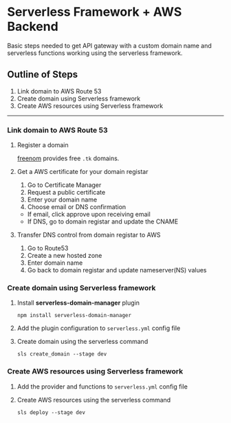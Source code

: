 # Serverless Framework + AWS Backend
Basic steps needed to get API gateway with a custom domain name and serverless functions working using the serverless framework.

## Outline of Steps
1. Link domain to AWS Route 53
2. Create domain using Serverless framework
3. Create AWS resources using Serverless framework

---

### Link domain to AWS Route 53

1. Register a domain

    [freenom](https://freenom.com/) provides free `.tk` domains.

1. Get a AWS certificate for your domain registar
    1. Go to Certificate Manager
    2. Request a public certificate
    3. Enter your domain name
    4. Choose email or DNS confirmation
    - If email, click approve upon receiving email
    - If DNS, go to domain registar and update the CNAME

2. Transfer DNS control from domain registar to AWS
    1. Go to Route53
    2. Create a new hosted zone
    3. Enter domain name
    4. Go back to domain registar and update nameserver(NS) values

### Create domain using Serverless framework

1. Install **serverless-domain-manager** plugin

    `npm install serverless-domain-manager`

2. Add the plugin configuration to `serverless.yml` config file

3. Create domain using the serverless command 

    `sls create_domain --stage dev`

### Create AWS resources using Serverless framework

1. Add the provider and functions to `serverless.yml` config file

2. Create AWS resources using the serverless command

    `sls deploy --stage dev`